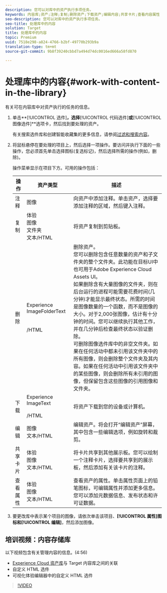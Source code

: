 ```yaml
---
description: 您可以对库中的资产执行多项任务。
keywords: 内容库;资产;注释;复制;删除资产;下载资产;编辑内容;共享卡片;查看内容属性
seo-description: 您可以对库中的资产执行多项任务。
seo-title: 处理库中的内容
solution: Target
title: 处理库中的内容
topic: Premium
uuid: 7518e298-a824-4766-b2bf-49770b293b9a
translation-type: tm+mt
source-git-commit: 9b8f39240cbbd7a494d74dc0016ed666a58fd870

---
```



# 处理库中的内容{#work-with-content-in-the-library}

有关可在内容库中对资产执行的任务的信息。

1. 单击**[!UICONTROL 选件]**，选择**[!UICONTROL 代码选件]**或**[!UICONTROL 图像选件]**选项卡，然后找到要处理的资产。

   有关搜索选件库和创建智能收藏集的更多信息，请参阅[过滤和搜索内容](../../c-experiences/c-manage-content/filter-and-search-content.md#concept_3B59B8F025BF4CEA82ECC5199D365276)。

1. 将鼠标悬停在要处理的项目上，然后选择一项操作。要访问并执行下面的一些操作，您必须首先单击选择图标(复选标记)，然后选择所需的操作(例如，删除)。

   操作菜单显示在项目下方。可用的操作包括：

   | 操作 | 资产类型 | 描述 |
   |--- |--- |--- |
   | 注释 | 图像 | 向资产中添加注释。单击资产，选择要添加注释的区域，然后键入注释。 |
   | 复制 | 体验<br>图像<br>文件夹<br>文本/HTML | 将资产复制到剪贴板。 |
   | 删除 | Experience ImageFolderText<br><br><br>/HTML | 删除资产。<br>您可以删除包含任意数量的资产和子文件夹的整个文件夹。此功能在目标UI中也可用于Adobe Experience Cloud Assets UI。<br>如果删除含有大量图像的文件夹，则在后台运行的进程可能需要花费时间(几分钟)才能显示最终状态。所需的时间是图像数量的一个函数，而不是图像的大小。对于2,000张图像，估计有十分钟的时间。您可以继续执行其他工作，并在几分钟后检查最终状态以验证删除。<br> 可删除图像选件库中的非空文件夹。如果在任何活动中都未引用该文件夹中的所有图像，则会删除整个文件夹及其内容。如果在任何活动中引用该文件夹中的某些图像，则会删除所有未引用的图像，但保留包含这些图像的引用图像和文件夹。 |
   | 下载 | Experience ImageText<br><br>/HTML | 将资产下载到您的设备或计算机。 |
   | 编辑 | 图像<br>文本/HTML | 编辑资产。将会打开“编辑资产”屏幕，其中包含一些编辑选项，例如旋转和裁剪。 |
   | 共享卡片 | 体验<br>图像<br>文本/HTML | 将卡片共享到其他展示板。您可以绘制一个注释卡片，选择要共享到的展示板，然后添加有关该卡片的注释。 |
   | 查看属性 | 体验<br>图像<br>文本/HTML | 查看资产的属性。单击属性页面上的铅笔图标，可编辑属性并添加更多信息。您可以添加元数据信息、发布状态和许可证数据。 |

1. 要更改库中表示某个项目的图像，请依次单击该项目、**[!UICONTROL 属性]**图标和**[!UICONTROL 编辑]**，然后添加图像。

## 培训视频：内容存储库

以下视频包含有关管理内容的信息。(4:56)

* [Experience Cloud 资产库](https://marketing.adobe.com/resources/help/en_US/mcloud/creative_cloud.html)与 Target 内容库之间的关联
* 自定义 HTML 选件
* 可视化体验编辑器中的自定义 HTML 选件

>[!VIDEO](https://video.tv.adobe.com/v/17387)